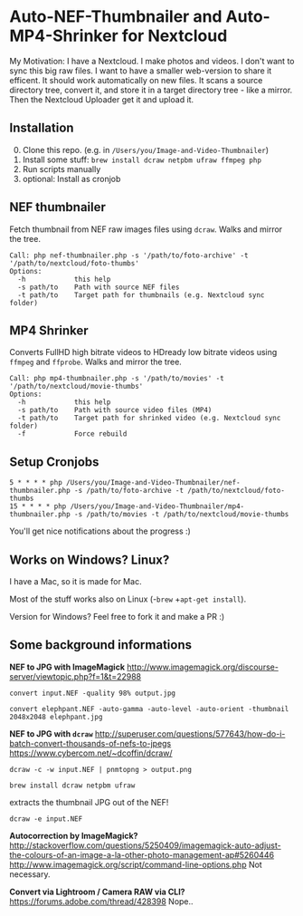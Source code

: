 # Auto-NEF-Thumbnailer and Auto-MP4-Shrinker for Nextcloud

My Motivation: I have a Nextcloud. I make photos and videos. I don't want to sync this big raw files. 
I want to have a smaller web-version to share it efficent. It should work automatically on new files.
It scans a source directory tree, convert it, and store it in a target directory tree - like a mirror.
Then the Nextcloud Uploader get it and upload it.

## Installation

0. Clone this repo.  (e.g. in `/Users/you/Image-and-Video-Thumbnailer`)
1. Install some stuff: `brew install dcraw netpbm ufraw ffmpeg php`
2. Run scripts manually
3. optional: Install as cronjob

## NEF thumbnailer

Fetch thumbnail from NEF raw images files using `dcraw`. Walks and mirror the tree.

```
Call: php nef-thumbnailer.php -s '/path/to/foto-archive' -t '/path/to/nextcloud/foto-thumbs'
Options:
  -h            this help
  -s path/to    Path with source NEF files
  -t path/to    Target path for thumbnails (e.g. Nextcloud sync folder)
```



## MP4 Shrinker

Converts FullHD high bitrate videos to HDready low bitrate videos using `ffmpeg` and `ffprobe`. Walks and mirror the tree.

```
Call: php mp4-thumbnailer.php -s '/path/to/movies' -t '/path/to/nextcloud/movie-thumbs'
Options:
  -h            this help
  -s path/to    Path with source video files (MP4)
  -t path/to    Target path for shrinked video (e.g. Nextcloud sync folder)
  -f            Force rebuild
```

## Setup Cronjobs
```
5 * * * * php /Users/you/Image-and-Video-Thumbnailer/nef-thumbnailer.php -s /path/to/foto-archive -t /path/to/nextcloud/foto-thumbs
15 * * * * php /Users/you/Image-and-Video-Thumbnailer/mp4-thumbnailer.php -s /path/to/movies -t /path/to/nextcloud/movie-thumbs
```

You'll get nice notifications about the progress :)

## Works on Windows? Linux?

I have a Mac, so it is made for Mac. 

Most of the stuff works also on Linux (-`brew` +`apt-get install`).

Version for Windows? Feel free to fork it and make a PR :)


## Some background informations

**NEF to JPG with ImageMagick**
http://www.imagemagick.org/discourse-server/viewtopic.php?f=1&t=22988

```
convert input.NEF -quality 98% output.jpg

convert elephpant.NEF -auto-gamma -auto-level -auto-orient -thumbnail 2048x2048 elephpant.jpg
```

**NEF to JPG with `dcraw`**
http://superuser.com/questions/577643/how-do-i-batch-convert-thousands-of-nefs-to-jpegs
https://www.cybercom.net/~dcoffin/dcraw/

```
dcraw -c -w input.NEF | pnmtopng > output.png

brew install dcraw netpbm ufraw
```

extracts the thumbnail JPG out of the NEF!
```
dcraw -e input.NEF 
```


**Autocorrection by ImageMagick?**
http://stackoverflow.com/questions/5250409/imagemagick-auto-adjust-the-colours-of-an-image-a-la-other-photo-management-ap#5260446
http://www.imagemagick.org/script/command-line-options.php
Not necessary.

**Convert via Lightroom / Camera RAW via CLI?**
https://forums.adobe.com/thread/428398
Nope..
